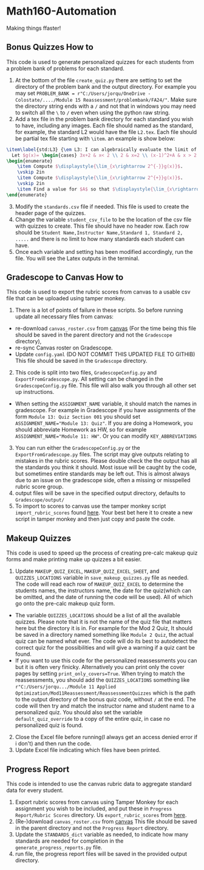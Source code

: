 # Math160-Automation
Making things ffaster!

## Bonus Quizzes How to
This code is used to generate personalized quizzes for each students from a problem bank of problems for each standard.
1) At the bottom of the file `create_quiz.py` there are setting to set the directory of the problem bank and the output directory. For example you may set `PROBLEM_BANK = r"C:/Users/jorqu/OneDrive - Colostate/..../Module 15 Reassessment/problembank/FA24/"`. Make sure the directory string ends with a `/` and not that in windows you may need to switch all the `\` to `/` even when using the python raw string.
2) Add a tex file in the problem bank directory for each standard you wish to have, including any images. Each file should named as the standard, for example, the standard L2 would have the file `L2.tex`. Each file should be partial tex file starting with `\item`. an example is show below:
```latex
\item\label{std:L3} {\em L3: I can algebraically evaluate the limit of a function at a point.}\\
  Let $g(x)= \begin{cases} 3x+2 & x< 2 \\ 2 & x=2 \\ (x-1)^2+A & x > 2 \\ \end{cases} $.\\
\begin{enumerate}
    \item Compute $\displaystyle{\lim_{x\rightarrow 2^{-}}g(x)}$.
    \vskip 2in
    \item Compute $\displaystyle{\lim_{x\rightarrow 2^{+}}g(x)}$.
    \vskip 2in
    \item Find a value for $A$ so that $\displaystyle{\lim_{x\rightarrow 2}g(x)}$ exists.
\end{enumerate}
``` 
3) Modify the `standards.csv` file if needed. This file is used to create the header page of the quizzes.
4) Change the variable `student_csv_file` to be the location of the csv file with quizzes to create. This file should have no header row. Each row should be `Student Name,Instructor Name,Standard 1, Standard 2, .....` and there is no limit to how many standards each student can have.
5) Once each variable and setting has been modified accordingly, run the file. You will see the Latex outputs in the terminal.

## Gradescope to Canvas How to
This code is used to export the rubric scores from canvas to a usable csv file that can be uploaded using tamper monkey.
1. There is a lot of points of failure in these scripts. So before running update all necessary files from canvas: 
* re-download `canvas_roster.csv` from [canvas](https://teacherscollege.screenstepslive.com/a/1286286-download-a-student-roster-in-canvas) (For the time being this file should be saved in the parent directory and not the `Gradescope` directory), 
* re-sync Canvas roster on Gradescope. 
* Update `config.yaml` (DO NOT COMMIT THIS UPDATED FILE TO GITHIB) This file should be saved in the `Gradescope` directory.
2) This code is split into two files, `GradescopeConfig.py` and  `ExportFromGradescope.py`. All setting can be changed in the `GradescopeConfig.py` file. This file will also walk you through all other set up instructions.
* When setting the `ASSIGNMENT_NAME` variable, it should match the names in gradescope. For example in Gradescope if you have assignments of the form `Module 13: Quiz Section 001` you should set `ASSIGNMENT_NAME="Module 13: Quiz"`. If you are doing a Homework, you should abbreviate Homework as HW, so for example `ASSIGNMENT_NAME="Module 11: HW"`. Or you can modify `KEY_ABBREVIATIONS`
3) You can run either the `GradescopeConfig.py` or the `ExportFromGradescope.py` files. The script may give outputs relating to mistakes in the rubric scores. Please double check the the output has all the standards you think it should. Most issue will be caught by the code, but sometimes entire standards may be left out. This is almost always due to an issue on the gradescope side, often a missing or misspelled rubric score group.
4) output files will be save in the specified output directory, defaults to `Gradescope/output/`
5) To import to scores to canvas use the tamper monkey script `import_rubric_scores` found [here](https://github.com/UCBoulder/canvas-userscripts?tab=readme-ov-file). Your best bet here it to create a new script in tamper monkey and then just copy and paste the code.

## Makeup Quizzes
This code is used to speed up the process of creating pre-calc makeup quiz forms and make printing make up quizzes a bit easier.
1) Update `MAKEUP_QUIZ_EXCEL`, `MAKEUP_QUIZ_EXCEL_SHEET`, and `QUIZZES_LOCATIONS` variable in `save_makeup_quizzes.py` file as needed. The code will read each row of `MAKEUP_QUIZ_EXCEL` to determine the students names, the instructors name, the date for the quiz(which can be omitted, and the date of running the code will be used). All of which go onto the pre-calc makeup quiz form.
* The variable `QUIZZES_LOCATIONS` should be a list of all the available quizzes. Please note that it is not the name of the quiz file that matters here but the directory it is in. For example for the Mod 2 Quiz, It should be saved in a directory named something like `Module 2 Quiz`, the actual quiz can be named what ever. The code will do its best to autodetect the correct quiz for the possibilities and will give a warning if a quiz cant be found.
* If you want to use this code for the personalized reassessments you can but it is often very finicky. Alternatively you can print only the cover pages by setting `print_only_covers=True`. When trying to match the reassessments, you should add the `QUIZZES_LOCATIONS` something like `r"C:/Users/jorqu.../Module 11 Applied Optimization/Mod11Reassessment/ReassessmentQuizzes` which is the path to the output directory of the bonus quiz code, without `/` at the end. The code will then try and match the instructor name and student name to a personalized quiz. You should also set the variable `default_quiz_override` to a copy of the entire quiz, in case no personalized quiz is found.
2) Close the Excel file before running(I always get an access denied error if i don't) and then run the code.
3) Update Excel file indicating which files have been printed.


## Progress Report
This code is intended to use the canvas rubric data to aggregate standard data for every student.
1) Export rubric scores from canvas using Tamper Monkey for each assignment you wish to be included, and put these in `Progress Report/Rubric Scores` directory. Us `export_rubric_scores` from [here](https://github.com/UCBoulder/canvas-userscripts?tab=readme-ov-file).
2) (Re-)download `canvas_roster.csv` from [canvas](https://teacherscollege.screenstepslive.com/a/1286286-download-a-student-roster-in-canvas) This file should be saved in the parent directory and not the `Progress Report` directory.
3) Update the `STANDARDS_dict` variable as needed, to indicate how many standards are needed for completion in the `generate_progress_reports.py` file.
4) run file, the progress report files will be saved in the provided output directory.

